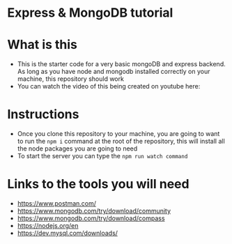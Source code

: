 # Express & MongoDB tutorial

# What is this
- This is the starter code for a very basic mongoDB and express backend. As long as you have node and mongodb installed correctly on your machine, this repository should work
- You can watch the video of this being created on youtube here: 

# Instructions
- Once you clone this repository to your machine, you are going to want to run the `npm i` command at the root of the repository, this will install all the node packages you are going to need
- To start the server you can type the `npm run watch command`

# Links to the tools you will need
- https://www.postman.com/
- https://www.mongodb.com/try/download/community
- https://www.mongodb.com/try/download/compass
- https://nodejs.org/en
- https://dev.mysql.com/downloads/